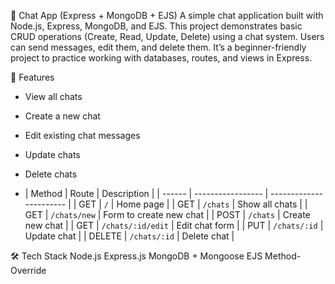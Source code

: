 💬 Chat App (Express + MongoDB + EJS)
A simple chat application built with Node.js, Express, MongoDB, and EJS.
This project demonstrates basic CRUD operations (Create, Read, Update, Delete) using a chat system. Users can send messages, edit them, and delete them. It’s a beginner-friendly project to practice working with databases, routes, and views in Express.

📌 Features
- View all chats
- Create a new chat
- Edit existing chat messages
- Update chats
- Delete chats

- | Method | Route             | Description             |
| ------ | ----------------- | ----------------------- |
| GET    | `/`               | Home page               |
| GET    | `/chats`          | Show all chats          |
| GET    | `/chats/new`      | Form to create new chat |
| POST   | `/chats`          | Create new chat         |
| GET    | `/chats/:id/edit` | Edit chat form          |
| PUT    | `/chats/:id`      | Update chat             |
| DELETE | `/chats/:id`      | Delete chat             |


🛠️ Tech Stack
Node.js
Express.js
MongoDB + Mongoose
EJS
Method-Override
